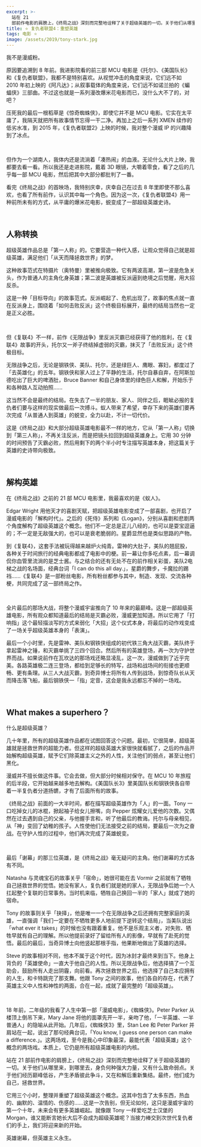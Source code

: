 ```yaml
---
excerpt: >-
  站在 21
  部前作电影的肩膀上，《终局之战》深刻而完整地诠释了关于超级英雄的一切。关于他们从哪里来，到哪里去，身负何种强大力量，又有什么致命弱点。关于他们经历巅峰低谷，产生矛盾彼此争斗，又在和解后重新集结。最终，他们成为自己，拯救世界。
title: ⭐️ 复仇者联盟4：重塑英雄
tags: 电影 ⭐️
image: /assets/2019/tony-stark.jpg
---
```


我不是漫威粉。

原因要追溯到 8 年前。我进影院看的前三部 MCU 电影是《托尔》、《美国队长》和《复仇者联盟》，我都不是特别喜欢。从视觉冲击的角度来说，它们远不如 2010 年初上映的《阿凡达》；从叙事载体的角度来说，它们远不如诺兰拍的《蝙蝠侠》三部曲。不过这也就是一系列漫改爆米花电影而已，没什么大不了的，对吧？

压死我的最后一根稻草是《惊奇蜘蛛侠》，即使它并不是 MCU 电影。它实在太平庸了，我隔天就把所有故事情节忘得一干二净。再加上之后一系列 XMEN 续作的低劣水准，到 2015 年，《复仇者联盟2》上映的时候，我对整个漫威 IP 的兴趣降到了冰点。

<br>

但作为一个湖南人，我体内还是流淌着「凑热闹」的血液。无论什么大片上映，我都要去看一看。所以我还是走进影院，戴着 3D 眼镜，大嚼着零食，看了之后的几乎每一部 MCU 电影，然后把其中大部分都批判了一番。

看完《终局之战》的首映场，我特别庆幸，庆幸自己在过去 8 年里即使不那么喜欢，也看了所有前作，认识其中每一个角色。因为这一次，《复仇者联盟4》用一种前所未有的方式，从平庸的爆米花电影，蜕变成了一部超级英雄史诗。

<br>

## 人称转换
超级英雄作品总是「第一人称」的。它要营造一种代入感，让观众觉得自己就是超级英雄，满足他们「从天而降拯救世界」的梦。

这种故事范式在特摄片（奥特曼）里被推向极致。它有两波高潮，第一波是危急关头，作为普通人的主角化身英雄；第二波是英雄被反派逼到绝境之后觉醒，用大招反杀。

这是一种「目标导向」的故事范式。反派崛起了、危机出现了，故事的焦点就一直在反派身上，围绕着「如何击败反派」这个终极目标展开，最终的结局当然也一定是正义必胜。

<br>

但《复联4》不一样，前作《无限战争》里反派灭霸已经获得了他的胜利，在《复联4》故事的开头，托尔又一斧子终结掉虚弱的灭霸，抹灭了「击败反派」这个终极目标。

无限战争之后，无论是钢铁侠、美队、托尔，还是绿巨人、鹰眼、寡妇，都度过了「去英雄化」的五年。钢铁侠和家人过上了平静的生活，托尔自暴自弃，在阿斯加德吃出了巨大的啤酒肚，Bruce Banner 和自己身体里的绿色巨人和解，开始乐于和各种路人互动拍照……

这当然不会是最终的结局。在失去了一半的朋友、家人、同伴之后，睚眦必报的复仇者们要与这样的现实做最后一次搏斗。蚁人带来了希望，幸存下来的英雄们要再次完成「从普通人到英雄」的蜕变，全力以赴，不计一切代价。

这是《终局之战》和大部分超级英雄电影最不一样的地方，它从「第一人称」切换到「第三人称」，不再关注反派，而是把镜头拉回到超级英雄身上。它用 30 分钟的时间预告了灭霸必败，然后用剩下的两个半小时专注描写英雄本身，把这篇关于英雄的史诗带向极致。

<br>

## 解构英雄
在《终局之战》之前的 21 部 MCU 电影里，我最喜欢的是《蚁人》。

Edgar Wright 用他天才的喜剧天赋，把超级英雄电影变成了一部喜剧，也开启了漫威电影的「解构时代」。之后的《死侍》系列和《Logan》，分别从喜剧和悲剧两个角度解构了超级英雄这个概念。他们不一定总是正儿八经的，也可以是耍宝逗逼的；不一定是无敌强大的，也可以是衰老脆弱的。星爵显然也是类似思路的产物。

到《复联4》，这套手法被玩得越来越炉火纯青。雷神的大肚子，美队的翘屁股，各种关于时间旅行的经典电影都成了电影中的梗。前一幕让你多吃点素，后一幕调侃你血管里流淌的是芝士酱。与之结合的还有无处不在的前作相关彩蛋，美队2电梯之战的名场面，经典台词「I can do this all day.」，星爵的舞步，卡魔拉的踢裆……《复联4》是一部粉丝电影，所有粉丝都参与其中，制造、发现、交流各种梗，共同完成了这一部终局之作。

<br>

全片最后的那场大战，将整个漫威宇宙推向了 10 年来的最巅峰。这是一部超级英雄电影，所有观众都知道最后的结局是灭霸必败，漫威更加知道。所以它用了「打响指」这个最轻描淡写的方式来弱化「大招」这个仪式本身，将最后的动作戏变成了一场关乎超级英雄本身的「表演」。

最后一个小时里，先是雷神、美队和钢铁侠组成的初代铁三角大战灭霸，美队终于拿起雷神之锤，和灭霸单挑了三四个回合。然后所有的英雄登场，再一次为守护世界而战。如果说前作在瓦坎达的那场戏还略显凌乱，这一次，漫威做到了近乎完美。各路英雄极二连三登场，都给到足够长的特写，战场和战场间的衔接也更顺畅、更有条理。从三人大战灭霸，到奇异博士将所有人传到战场，到惊奇队长从天而降击落飞船，最后钢铁侠一「指」定音，这会是我永远都忘不掉的一场戏。

<br>

## What makes a superhero？
什么是超级英雄？

几十年里，所有的超级英雄作品都在试图回答这个问题。最初，它很简单，超级英雄就是拯救世界的超能力者。但这样的超级英雄大家很快就看腻了，之后的作品开始解构超级英雄，赋予它们除英雄主义之外的人性，关注他们的弱点，甚至让他们黑化。

漫威并不擅长做这件事。它会去做，但大部分时候相对保守。在 MCU 10 年旅程的后半段，它开始越来越多地去解构。《美国队长3》里美国队长和钢铁侠各自带着一半复仇者分道扬镳，才有了后面所有的故事。

《终局之战》前面的一大半时间，都在描写超级英雄作为「人」的一面。Tony 一口吃掉女儿的冰棍，掀起袖子给女儿擦嘴，向 Pepper 炫耀女儿爱他的次数。又偶然在过去遇到自己的父亲，与他握手言和，听了他最后的教诲。托尔与母亲相见，从「神」变回了幼稚的孩子。人性使他们无法接受之前的结局，要最后一次为之奋战。在守护人性的过程中，他们再次完成了英雄蜕变。

<br>

最后「谢幕」的那三位英雄，是《终局之战》毫无疑问的主角。他们谢幕的方式各有不同。

Natasha 与灵魂宝石的故事关乎「宿命」，她很可能在去 Vormir 之前就有了牺牲自己拯救世界的觉悟。她没有家人，复仇者们就是她的家人，无限战争后她一个人扛起整个复联的日常事务。当时机来临，牺牲自己换回一半的「家人」就成了她的宿命。

Tony 的故事则关乎「抉择」，他是唯一一个在无限战争之后还拥有完整家庭的英雄，一直强调「我们一定要在不牺牲更多人地前提下逆转这个结局」，当美队说出「what ever it takes」的时候也没有跟着重复。他不是乐观主义者，对失败、牺牲早就有自己的理解。所以他提前录好了留给所有人的影像，早就有了赴死的觉悟。最后的最后，当奇异博士向他竖起那根手指，他果断地做出了英雄的选择。

Steve 的故事相对不同，他本不属于这个时代，因为冰封才最终来到当下。他身上背负的「英雄使命」一直大于他自己的人性。所以无限战争后，他选择搞了一个互助会，鼓励所有人走出阴霾，向前看。再次拯救世界之后，他选择了自己本应拥有的人生，和卡特跳完了那支舞。他跟 Tony 之间的故事，他们各自的存在，代表了英雄主义中人性和神性的两面，合在一起，成就了最完整的「超级英雄」。

<br>

18 年前，二年级的我看了人生中第一部「漫威电影」，《蜘蛛侠》。Peter Parker 从楼顶上倒吊下来，Mary Jane 将他的面罩先开一半，亲吻了他，「一半英雄、一半普通人」的隐喻从此开始。几年后，《蜘蛛侠3》里，Stan Lee 和 Peter Parker 并肩站在一起，说出了那句经典台词，「You know, I guess one person can make a difference.」。这两场戏，至今是我心中印象最深，最能代表「超级英雄」这个概念的两场戏。本质上，它仍是所有超级英雄电影的内核。

站在 21 部前作电影的肩膀上，《终局之战》深刻而完整地诠释了关于超级英雄的一切。关于他们从哪里来，到哪里去，身负何种强大力量，又有什么致命弱点。关于他们经历巅峰低谷，产生矛盾彼此争斗，又在和解后重新集结。最终，他们成为自己，拯救世界。

它用三个小时，整理并重塑了超级英雄这个概念。这其中包含了太多东西，热血的、幽默的、温情的、伤感的……这是一次告别，但无论如何，这只是漫威宇宙的第一个十年，未来会有更多英雄崛起。就像跟 Tony 一样爱吃芝士汉堡的 Morgan，谁又能断言她长大后不会成为超级英雄呢？当接力棒交到次世代复仇者们的手上，我们将迎来新的开始。

英雄谢幕，但英雄主义永生。
